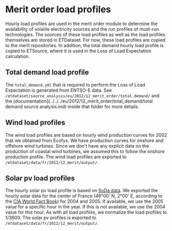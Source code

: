 # Merit order load profiles

Hourly load profiles are used in the merit order module to determine the availability of volatile electricity sources and the run profiles of must-run technologies. The sources of these load profiles as well as the load profiles themselves are stored in ETDataset. For now, these load profiles are copied to the merit repositories. In addition, the total demand hourly load profile is copied to ETSource, where it is used in the Loss of Load Expectation calculation.


## Total demand load profile

The `total_demand.yml` that is required to perform the Loss of Load Expectation is generated from ENTSO-E data. See `/etdataset/source_analysis/eu/2012/12_merit_order/total_demand/` and the [documentation](../../../eu/2012/12_merit_order/total_demand/total demand source analysis.md) inside that folder for more details.


## Wind load profiles

The wind load profiles are based on hourly wind production curves for 2002 that we obtained from Ecofys. We have production curves for onshore and offshore wind turbines. Since we don't have any explicit data on the production of coastal wind turbines, we assumed this to follow the onshore production profile. The wind load profiles are exported to `/etdataset/data/fr/2012/12_merit/output/`.

## Solar pv load profiles

The hourly solar pv load profile is based on [SoDa data](http://www.soda-is.com/eng/index.html). We exported the hourly solar data for the center of France (46°00' N, 2°00' E, according to the [CIA World Fact Book](https://www.cia.gov/library/publications/the-world-factbook/fields/2011.html)) for 2004 and 2005. If available, we use the 2005 value for a specific hour in the year. If this is not available, we use the 2004 value for this hour. As with all load profiles, we normalize the load profiles to 1/3600. The solar pv profiles is exported to `/etdataset/data/fr/2012/12_merit/output/`.

